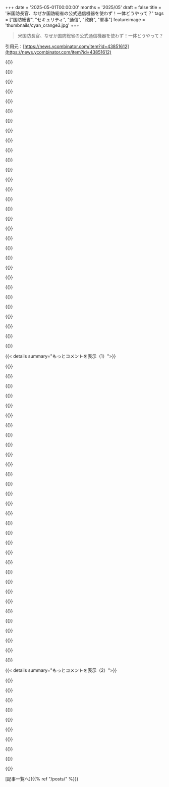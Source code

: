 +++
date = '2025-05-01T00:00:00'
months = '2025/05'
draft = false
title = '米国防長官、なぜか国防総省の公式通信機器を使わず！一体どうやって？'
tags = ["国防総省", "セキュリティ", "通信", "政府", "軍事"]
featureimage = 'thumbnails/cyan_orange3.jpg'
+++

> 米国防長官、なぜか国防総省の公式通信機器を使わず！一体どうやって？

引用元：[https://news.ycombinator.com/item?id=43851612](https://news.ycombinator.com/item?id=43851612)




{{<matomeQuote body="他のFive Eyesのメンバーは、USと情報を共有する時に気をつけた方がいいかもね、この状況じゃあ。<br>Signalが使う公開鍵暗号は、大抵の目的にはセキュリティいいんだよ。例えばクレジットカードの取引には最高だね。でも国家機密を送信するのに使う問題点は、長期的な秘密保持を信頼できないこと。たとえMITMとかの攻撃を避けても、今日Signalで送ったメッセージは暗号文でアーカイブされて、10年後のハードウェアやアルゴリズムで攻撃される可能性がある。Signalの暗号が10年後も強力なままかは分からないし、簡単に破られるかも。もしそのメッセージに含まれる秘密が10年後もまだ機密だったら、問題だよ。<br>Signalで送られたものは全て、いつ公開されるか分からないものとして扱う必要があるね。もしUSとインテリジェンスを共有してるなら、それは受け入れられないんじゃないかな。" userName="beloch" createdAt="2025/05/01 05:57:30" color="#45d325">}}




{{<matomeQuote body="国家機密にはSignal以外でどんな種類の暗号使うの？まるで政府機関がはるかに優れた暗号方式を使ってるみたいに言ってるけど、私の知る限りSignalは最新技術に近いよ。<br>はっきり言うと、Signalは昔のRSAみたいに単純な公開鍵暗号（メッセージの暗号化/復号化に使う）は使ってないんだ。非対称鍵ペアを使ってまずDiffie-Hellman鍵交換、つまり一時的な共通鍵を生成して、それを暗号化/復号化に使ってる。これは前方秘匿性も保証するよ。https://signal.org/blog/asynchronous-security/ を見て。<br>それに最近は追加でポスト量子暗号方式も組み込んでるし、他にも省略してる詳細はいっぱいあるだろうね。" userName="codethief" createdAt="2025/05/01 09:21:30" color="#ff33a1">}}




{{<matomeQuote body="Signalの暗号アルゴリズム自体は問題ないよ。問題はそれが動く環境だね。一般のインターネットにつながってるコンシューマーデバイスだよ（しかも、パッチをすぐにインストールしてるなんて信じがたい）。ゼロデイ攻撃とか、うっかりクリック一つで敵対勢力にメッセージにアクセスされて、それを送信される可能性がある。Signalの消えるメッセージ機能は少なくとも前者のリスクには役立つけど、公文書の法律に引っかかるかもね。<br>政府システムへのアクセスを制限するポリシーがあるのは、それらのシステムが魔法のようにセキュリティバグに免疫があると思われてるからじゃない。専門家チームがいて、それらを監視し、積極的にセキュリティ対策してるからだよ。彼の携帯電話は、彼の電話番号を知ってる世界中の誰かから送られる怪しいSMS/MMSメッセージのリスクにさらされてる可能性がある。商業的なスパイウェアのライセンスがあれば十分かもしれない。でも、安全なネットワーク上の機密情報を扱うコンピューターは、彼らからのトラフィックすら受け取らないし、設定はロックダウンされてるし、監視されてるから侵害されてもはるかに早く検出されるんだ。<br>こういうより大きな文脈が本当に重要なんだよ。彼らがやってることは、銀行のオーナーが酔っ払いのゴルフ仲間に事業経営を任せて、最初にやるのがもっと便利だからって帳簿を自分の車に保管し始めるようなもん。たとえ彼が全く無実で良い仕事しようとしてても、誰も他にメリットがないのに、彼が対応する準備ができてない余計なリスクが多すぎるんだよ。" userName="acdha" createdAt="2025/05/01 13:04:19" color="#45d325">}}




{{<matomeQuote body="捕獲したハンドシェイクがあれば、「Store now decrypt later」（今保存して後で復号化）はDiffie-Hellmanも破れるよ。そして量子コンピューターはDiffie-HellmanをRSAと同じくらい簡単に破るからね。" userName="rocqua" createdAt="2025/05/01 10:38:13" color="">}}




{{<matomeQuote body="＞ Anything sent with Signal needs to be treated as published with an unknown delay.<br>あれまあ、Signal側はもうそのこと考えてるみたいだよ。政府で使われてる暗号システムは全部そういう風に考えられてるんだって。<br>重要なのは、想定される公開までの時間の違い（数週間から数年）と、その用途に合理的な対策の強さだよ。<br>もし絶対に何も公開されたくないなら、暗号化は解決策じゃないし、そもそもコンピューターも無理だね。" userName="fidotron" createdAt="2025/05/01 11:58:43" color="#38d3d3">}}




{{<matomeQuote body="それって基本的には何にでも当てはまるんじゃない？セキュリティ機関が使ってる他の暗号化メッセージシステムは詳しくないけど、(1)暗号文を保管してて理論上後で攻撃される可能性があるか、(2)一定期間後にデータを削除するか、のどっちかだよね。Signalにもその削除オプションはあるし。<br>もちろんここでSignalを使うのはひどいopsec失敗だけど、あなたの言ってることで何かが変わるのかよく分からないな。" userName="dgrin91" createdAt="2025/05/01 12:41:17" color="">}}




{{<matomeQuote body="SignalはUSの情報機関で何年も前から広く使われてるよ。これは何も新しいことじゃない。たぶん、これまで気にしてなかった人たちが今になって気づいただけだよ。Five Eyesの他の国については、同じようにWhatsAppを使ってるね。WhatsAppの方がマシかどうかは分からないけど。<br>人がこれがどう機能すると思ってるか、あるいは理論上どうあるべきか、と実際にどう機能してるか、の間にはギャップがあるってことだね。" userName="jandrewrogers" createdAt="2025/05/01 06:46:34" color="#ff5c5c">}}




{{<matomeQuote body="量子コンピューターは存在しないよ。もし将来存在するかもしれない仮想的なマシンについて話したいなら、それをはっきり言うべきだね。<br>読者に文学的な表現を解読させてから議論に入らせるのは、議論を弱めるだけだよ。" userName="jxjnskkzxxhx" createdAt="2025/05/01 11:01:48" color="">}}




{{<matomeQuote body="NSAのUtah Data Centerのそもそもの任務がそれだよ。世界中の暗号化されたデータを全部アーカイブして、アルゴリズムが破られるか、マシンがブルートフォースできるくらい強力になる時まで待つんだ。" userName="VWWHFSfQ" createdAt="2025/05/01 13:08:50" color="#38d3d3">}}




{{<matomeQuote body="＞ The other members of the five eyes had better be careful about what they share with the U.S. while this is going on.<br>その通りだけど、これって新しいことじゃないよ。HegsethはTrump陣営の機密文書の不手際の一例にすぎない。Mar-a-Lagoのバスルームの公式文書アーカイブの話が出た数年前から、内密な秘密のFour Eyesグループができたんじゃないかとさえ賭けるよ。<br>私が驚くのは、機密文書の取り扱いに関する疑惑の中心はTulsi Gabbardだと思ってたのに、SecDefだったってことだね。" userName="DaiPlusPlus" createdAt="2025/05/01 06:43:44" color="#38d3d3">}}




{{<matomeQuote body="たとえSignal’sの暗号化がしっかりしてても，それが動いてるdeviceがTEMPESTの要件満たしてないかもね．Most consumer cryptoはvulnerable in some way to a side-channel attackなんだよ．" userName="femto" createdAt="2025/05/01 06:44:31" color="#ff33a1">}}




{{<matomeQuote body="＞ What other type of encryption would you use for state secrets？Maybe問題はserversなのかな．" userName="JKCalhoun" createdAt="2025/05/01 12:17:47" color="">}}




{{<matomeQuote body="＞ Signal’s encryption algorithmは問題ないけど，leakの原因はUXじゃないかな？（そうだよね？）<br>欲しいfeatureがあっても，Signalだと間違えて関係ない人をgroupに入れやすいんだ．<br>今回も，UIがautosuggestした別のcontactのinitialsがmemberと同じで，うっかり追加しちゃった．<br>Signalはどのcontactが特定のgroupに入れるか分からない．<br>DoD securityは知らないけど，initialsが同じだけでSCIFへのaccessは許可されないだろうね．" userName="jancsika" createdAt="2025/05/01 19:24:03" color="#785bff">}}




{{<matomeQuote body="How are the servers a problem in an end-to-end encrypted scheme？" userName="yusina" createdAt="2025/05/01 12:50:07" color="">}}




{{<matomeQuote body="None of that matters if Signalがwhat is effectively a personal device connected to the internetで動いてるなら，そんなの全部関係ないよ．<br>That deviceが今やthe weak linkになってるし，intelligence agencies in many countriesが多分get intoしようとしてるだろうね．" userName="wickedsight" createdAt="2025/05/01 09:36:10" color="#785bff">}}




{{<matomeQuote body="An obvious issue that I noticed．<br>彼，the exact same messageをtwo different group chatsに送ってたんだ．<br>I assume he copy pasted the message on his unsecured device．<br>そのclipboardのtextにHow many appsがaccessできた？<br>To me this isn’t a technical problem with Signal，it’s an opsec problem，and that’s quite a lot harder to explain to people．" userName="crowcroft" createdAt="2025/05/01 13:21:19" color="#785bff">}}




{{<matomeQuote body="Or maybe they found a way to outsource brute forcing the keys．" userName="fidotron" createdAt="2025/05/01 20:26:23" color="">}}




{{<matomeQuote body="The server could be recording the traffic for later analysis，and the contents revealed if the encryption is defeated．<br>The encryption probably won’t be owned up to the point where it is practical to decrypt traffic in bulk，but it’s a valid thing to look at．" userName="maxerickson" createdAt="2025/05/01 17:34:44" color="#785bff">}}




{{<matomeQuote body="The most secure method of communicationはa one-time pad，a pre-shared private keyだよ．<br>A one-time pad (OTP)は正しくimplementedされてればtheoretically最もsecure。<br>keyがrandomでmessageより長く，once onlyでsecretにsharedされてるconditionsを満たせば，eavesdropperはcomputing powerに関係なくmessageを知れないperfect secrecyになるんだ．" userName="perfmode" createdAt="2025/05/01 13:30:05" color="#ff5c5c">}}




{{<matomeQuote body="俺も同じこと言いに来たわ。GGPとか、話の基本もわからずコメントしてるhnユーザーの典型例だね。セキュリティに関して間違った情報が広まるのは困るんだよ、一番避けたいことなのに。" userName="henryjcee" createdAt="2025/05/01 10:00:38" color="">}}




{{<matomeQuote body="＞ SignalはUS intelligenceで何年も広く使われてるって？<br>ランチの注文とか、office softball schedulesとかにね。Top secret informationじゃないってこと。" userName="HWR_14" createdAt="2025/05/01 11:14:35" color="">}}




{{<matomeQuote body="＞＞ The problem is the environment in which it runs<br>深すぎるよ。<br>問題はphysical environment、machineがinformationを表示するroomのことだよ。screenに表示されたinformationが、camera持ったanyoneがany timeで写真を撮れるroomにあるなら、Computer and technological securityはnothingさ。" userName="sandworm101" createdAt="2025/05/01 14:26:29" color="#ff5c5c">}}




{{<matomeQuote body="でも、それがSignalを”weaker”にする理由じゃないよ。「military grade」 encryptionなんてmythだし、Signalがそれより劣る「amateur level」にしか達しないなんてありえない。crypto（traditional pre-bitcoin senseでのcryptoね）のbackgroundある人なら誰でも知ってるよ。" userName="yusina" createdAt="2025/05/03 15:32:33" color="#38d3d3">}}




{{<matomeQuote body="Five eyesは、最初のtrump presidencyでburnedしてから、shareするinformationについて’careful’になってるよ。" userName="KennyBlanken" createdAt="2025/05/01 11:56:04" color="">}}




{{<matomeQuote body="The issueはencryptionじゃないんだ。それはrunning onしているunsecure deviceのことだよ。Endpointsのcomputersの一つにbackdooredされてたら、Signalをcrackingするのに時間をwasteする必要ないんだ。US governmentはcategorically unapproved hardware for secure communicationsはdoesn’t useなんだ。これはSecretary of Defenseがshould know aboutなことだろ。" userName="kevin_thibedeau" createdAt="2025/05/01 17:23:41" color="#ff33a1">}}




{{<matomeQuote body="＞ Even if you avoid MITM or other attacks, a message sent via Signal today [...]<br>That’s not the threat model。<br>The threat modelは、Signalがfoundation and open source software projectのためにappを作ってるtiny LLCであること、つまりsmall group of human beingsだってことなんだ。State-level actorsに、feasibly preventedできないlots of waysでcoerced or exploitedされる可能性がある。例えば、$2M（or OneDriveで見つけたものでblackmails）をpresentedしてlaptopをhand overするのを「look the other way」って言われたら？Everyoneそうするかな？At scale, auditing techniquesはあるけど、Signalはtoo smallなんだ。[1] Edit: Or, let’s be honest that’s the scale we’re playing at: straight up Novichok you or your familyをthreatensするとか。" userName="ajross" createdAt="2025/05/01 14:23:36" color="#ff33a1">}}




{{<matomeQuote body="My understandingは、the journalist’s phone numberがtrusted userのexisting contactにaccidentally addedされたのは、following process throughらしいよ。<br>1. Journalistがcomment on somethingをseekingしてtrusted userにemailedした。This email contained the journalist’s cell phone number in the signature block。<br>2. The trusted userがthis emailをthe fool with Signalにforwardedした。<br>3. The fool’s iPhoneが、the journalist’s cell phone numberをthe trusted user’s contactにaddingすることをsuggestedした。<br>4. The foolはthisを受け入れた、perhaps blindly。" userName="aftbit" createdAt="2025/05/02 14:09:09" color="#785bff">}}




{{<matomeQuote body="これはfactually incorrectでvery naive takeだよ。The same topicはEuropean countriesでもnewsになってる、about the widespread use of WhatsApp when discussing secret information。It isn’t just the US government、everyone is doing it。" userName="jandrewrogers" createdAt="2025/05/01 14:33:38" color="">}}




{{<matomeQuote body="なんでみんな今になってSignalに注目してんの？ それってHegsethがテクノロジーや機密について何も分かってなくて、アクション映画見すぎた人みたいに行動してるからでしょ。Signalが問題なんじゃなくて、無能さが問題なんだよ、シンプルにね。入っちゃいけない人を無闇にグループに入れたせいで問題が起きた。なのに、なんでこの無能な人がまだ情報機関の近くにいるのかじゃなくて、Signalの使い方を理解すれば最高の通信ツールなのに、そっちを批判してるなんて時間の無駄だよ。" userName="0xEF" createdAt="2025/05/01 08:21:02" color="#785bff">}}




{{<matomeQuote body="この露骨な偽善、Hillary Clintonのメール問題とか、FBIの公式声明とかのリンク、見てみ？ FBIは”正直に言うと、もし似たような状況だったら、この活動に関わった人が何の報いも受けないってわけじゃないよ。それどころか、そういう人はよくセキュリティや行政上の制裁を受けるんだ。でも、それは今ここで決めることじゃないけどね。”って言ってるんだよ。" userName="TaurenHunter" createdAt="2025/05/01 13:20:06" color="">}}




{{< details summary="もっとコメントを表示（1）">}}

{{<matomeQuote body="彼女がやったことは間違ってた。それは間違いないね。調査されて適切に対処される必要があったんだ。でも、国務長官が機密文書を不適切に扱ったことと、国防長官が今後の攻撃計画を共有したり、情報セキュリティを積極的に回避したりしてることを、全く同じか関係あることみたいに言うのはやめようよ。特に、国務長官の件で大騒ぎになって調査もされた後なんだからさ。でも、政府高官が改善することを望むのは、俺たちの国にとって偽善じゃないし、彼らが停滞したり後退したりしないようにするのは大事だろ。" userName="wheelerwj" createdAt="2025/05/01 18:14:57" color="#38d3d3">}}




{{<matomeQuote body="”この露骨な偽善”について、Legal Eagleチャンネルが二つの状況を分析してるよ。”Signal War Plans v.s. Hillary’s Emails”って動画ね。<br>二つの状況は実際には（法律的に）同じじゃないんだ。一つ大きな違いは、Hesgethたちが通信を自動削除設定にしてることで、これは記録保存の法律に違反してる（Clintonがメールを削除した証拠はないんだ）。" userName="throw0101b" createdAt="2025/05/02 00:49:01" color="#45d325">}}




{{<matomeQuote body="それに、彼女のメールは最初から機密資料用じゃなかったし、今回回避されてる全ての安全対策がもし使われてたなら導入されてたはずだよ。<br>送り主と受け取り手（BCC以外）全員が、彼女が.govのアドレスを使ってないって知ってたか、知り得たはずだし、共犯か黙認してたんだよ。<br>たまに以前は非機密だった資料が後で機密扱いになったり、データ漏洩で受け取り手が削除や調査に参加する必要が出てくることもあるけどさ。<br>彼女が外部サーバーを使ったのは悪かったと思うけど、それはずっとみんなの目に見える場所にあったんだよ。" userName="brownkonas" createdAt="2025/05/02 22:34:53" color="#ff5733">}}




{{<matomeQuote body="”機密情報の不適切な取り扱いや持ち出しに関する過去の調査を振り返ってみると、これらの事実に基づいて刑事告発を支持するようなケースは見当たらない。訴追された全てのケースには、機密情報の明確かつ意図的な不適切な取り扱い、または意図的な不正行為を推測させるほど膨大な量の資料の露出、または米国への不忠を示す兆候、または司法妨害の努力のいずれかの組み合わせが含まれていた。”<br>まさに偽善だね。" userName="zitsarethecure" createdAt="2025/05/02 01:18:33" color="">}}




{{<matomeQuote body="文字通り、whataboutismじゃないよ。<br>whataboutismっていうのは、ある人物Aについて何か指摘した時に、それに対する唯一の反論が別の人物Bに関する何かを持ち出すことなんだ。<br>例えば、大統領がGeorgia州の州務長官に電話して”見つけてくれ”って11780票を懇願したことを指摘した時に、大した言い訳もなく、相手がBidenの精神的な衰えを持ち出すみたいなね。<br>どっちも真実だし、気になることだけど、返事がただの露骨で必死な論点ずらしなわけ。" userName="kacesensitive" createdAt="2025/05/01 17:14:10" color="#38d3d3">}}




{{<matomeQuote body="HegsethもClintonみたいに下院委員会で11時間も質問に答えてたぜ" userName="Sabinus" createdAt="2025/05/01 23:24:51" color="">}}




{{<matomeQuote body="…いや違うでしょ？whataboutismっていうのはさ、話題1から関係ない話題2に注意をそらして会話のトピックを変えようとすることだよ「それはいいからこれ見て！」みたいなね。OPのコメントは話題1と話題2の類似点を指摘してるんだ。否定してるわけじゃないよ" userName="afavour" createdAt="2025/05/01 16:03:00" color="#ff5c5c">}}




{{<matomeQuote body="whataboutismっていうのは、Aさんが何かやってムカついたのに、Bさんが同じことやっても気にしないっていうダブルスタンダードを示そうとすることだよ。ある人が何かやったことに対してなぜ気にするのに、別の人が違うことをやった時には気にしなかったのか、って聞くのはwhataboutismじゃないね" userName="wang_li" createdAt="2025/05/01 17:29:07" color="">}}




{{<matomeQuote body="俺は上流の人のwhataboutismの定義に同意するよ、そして君が説明したのはもっと昔からある言葉「偽善の指摘」だと思うな。どっちも一つのことだけじゃなくて（少なくとも）二つのことについて話すって点は共通してる。でもwhataboutismは行動や出来事AからBに注意をそらそうとする陽動作戦だけど、偽善の指摘は行動や出来事AとBの類似点に注目して反応を対比させるんだ。どっちも似た状況で使われるけど、どっちを選ぶかの動機は全然違うね" userName="PaulDavisThe1st" createdAt="2025/05/01 17:40:10" color="#ff5c5c">}}




{{<matomeQuote body="＜Wikipediaのwhataboutism定義引用＞<br><br>https://en.wikipedia.org/wiki/Whataboutism<br><br>Clintonのプライベートメアドサーバも、PeteのSignalチャットも、TrumpのMar-a-lagoの書類隠しも、どれも同じくらい悪いね。罰がないってことは、アメリカの「法と秩序」が崩壊してるサインだよ。アメリカは今や三流国と変わらないみたいだね。土壇場の例外とか、インサイダー取引、公然たる賄賂、秘密警察（ICE）、標的を定めた訴追が当たり前になってる" userName="Chyzwar" createdAt="2025/05/01 17:53:51" color="#38d3d3">}}




{{<matomeQuote body="3人ともダメで許せないのは同意。<br>でも、Hegsethの違反は桁違いに最悪だったと思う。<br>進行中の軍事作戦の詳細とかさ。" userName="comfysocks" createdAt="2025/05/01 18:26:11" color="">}}




{{<matomeQuote body="何があったか分かんないんだよね。TrumpがMar-a-lagoにどんな文書持ってて、誰がアクセスしたか、誰と共有したかとか、Clintonsのメールに何があって、誰が読んだかとかも。<br>Hegsethのはまだマシかも、だってチャットの内容と参加者は分かってるからね。<br>でもClintonsとTrumpのケースはもっと影響デカかったかも。<br>結局どれも説明責任がないのが問題だね。" userName="Chyzwar" createdAt="2025/05/01 18:43:10" color="">}}




{{<matomeQuote body="＞Hegsethのはまだマシかも<br>いや、それは絶対違うでしょ。<br>内容が分かってるのは、そいつのセキュリティ意識が他の人たちよりさらに低かったからじゃん。" userName="afavour" createdAt="2025/05/01 18:44:41" color="">}}




{{<matomeQuote body="今の報道って論点ずらしばっかで嫌になるね。<br>最初に問題になったことに集中しようぜ。<br>「他の誰かがやった」とかもういいから。<br>Hegsethは<br>A．違法に機密情報を非公式システムで共有した<br>か<br>B．勝手に作戦詳細を機密解除した<br>のどっちか。<br>事実だから議論の余地なし。<br>追記：Mike Waltzが責任取るっぽい。https://www.bbc.com/news/live/crkx3ed5dn2t" userName="ethbr1" createdAt="2025/05/01 16:22:21" color="#ff5c5c">}}




{{<matomeQuote body="＞軽視されてるみたいだね<br>そうなの？<br>Hillaryのサードパーティ通信を真剣に受け止めた人なら、これも同じくらい受け止めると思うけどね。<br>Clintonのは大したことないのに、こっちはヤバいって言うのはおかしいよ。<br>あと、この件の本当の問題は、非公式通信がFOIAを避けられることだよ。" userName="pessimizer" createdAt="2025/05/01 16:57:28" color="#785bff">}}




{{<matomeQuote body="他の誰かのこと持ち出さずに、Hegsethが何やったかにだけ返事してもらえない？<br>簡単な頼みなんだけど。" userName="ethbr1" createdAt="2025/05/01 19:01:23" color="">}}




{{<matomeQuote body="作戦セキュリティとか個人の責任は置いといて、これは”使いやすさ犠牲のセキュリティはダメ”って例。<br>公式DoD機器がクソだから、みんな使いやすい非公式の使うんだよ。<br>DoDは使いやすさ維持しつつセキュリティ高めた内部向けのAndroidとかSignalフォークを開発すべき。<br>明確にみんな求めてるんだからさ。" userName="Ajedi32" createdAt="2025/05/01 14:39:51" color="#ff5c5c">}}




{{<matomeQuote body="非公式通信使ってるのは、記録に残さず説明責任逃れるためだよ。<br>使いやすさとは全然関係ない。" userName="beardedwizard" createdAt="2025/05/01 14:50:36" color="">}}




{{<matomeQuote body="それも可能性あるけど、なんか証拠あんの？<br>個人的には、DoDのシステムよりSignal使いたいだろうなって思うよ。<br>それに、暗号化されたDoDチャンネルでの個人的会話は、どうせFOIAの対象外じゃない？" userName="Ajedi32" createdAt="2025/05/01 15:05:22" color="">}}




{{<matomeQuote body="でもさ、簡単な答えは、機器が使いにくくて、みんな使いたくないってことだよ。これからどんどんそうなっていくと思う。新しい人たちは私的な機器の快適さに慣れてるからね。別に誰かを擁護するわけじゃないけど、権力者ってもんはそこらへんの一般市民より高い基準を守んなきゃダメだろ。" userName="justsid" createdAt="2025/05/01 18:21:46" color="">}}




{{<matomeQuote body="＞そうかもね、でも証拠あるの？<br>あるよ、記者が偶然チャットにいた時、メッセージの多くが消える設定になってたんだ。記録法の回避以外にそんなことする理由が分からないね。<br>＞テキストの画像から、メッセージは1週間で消える設定だったって。<br>https://apnews.com/article/war-plans-hegseth-signal-chat-inv...<br>さらに、Project 2025は記録を残さずに対面会議を開くことで連邦記録保持法を回避することを示唆してる。<br>https://www.youtube.com/watch?v=xxe55mU4DA8<br>変なことに、Project 2025の研修動画で、おそらく閣僚メンバーが見てるはずのやつでは、連邦記録保持法に違反するからメッセージを削除したり自動削除設定にしたりするな、って言ってるんだよね。" userName="f38zf5vdt" createdAt="2025/05/01 15:24:18" color="#ff5733">}}




{{<matomeQuote body="俺の記憶が正しければ、DoDはTS向けにWickr RAM、機密じゃない通信にはTeamsを使ってる。どっちも使い勝手は”うーん”って感じだけど、だからって法律破るほど最悪じゃないよ。" userName="alistairSH" createdAt="2025/05/01 15:23:35" color="">}}




{{<matomeQuote body="Wickrは健康データみたいな機密じゃない情報にだけ使うはずだろ。TS/SCI向けには完全に別のインターネット（JWICS https://en.wikipedia.org/wiki/Joint_Worldwide_Intelligence_C...）があるんだよ。" userName="FuriouslyAdrift" createdAt="2025/05/01 17:07:03" color="#ff5733">}}




{{<matomeQuote body="DoD向けのWickrのビルドかバージョンがあると思ってたんだけど。違うのかな。" userName="alistairSH" createdAt="2025/05/01 18:09:50" color="">}}




{{<matomeQuote body="Wickr RAMはDoD独自だと思うよ…それでもS/TS向けじゃないけど。" userName="FuriouslyAdrift" createdAt="2025/05/01 19:58:44" color="">}}




{{<matomeQuote body="一番ひどい動機は明らかだろ: 関係してるやつらが外国のエージェントってことだよ。" userName="smackeyacky" createdAt="2025/05/02 22:39:21" color="">}}




{{<matomeQuote body="本当の理由は、Hegsethが見せびらかしたい相手が、誰も公式ネットワークにアクセスできないからだよ。" userName="panzagl" createdAt="2025/05/01 15:41:22" color="">}}




{{<matomeQuote body="セキュリティって人間には不便なんだよ。みんなパスワード使い回したりアプデしなかったりするし、便利な方を選ぶのが普通でしょ。<br>政府の公式ツールが使いにくいなら、そりゃ簡単な別の方法使うって。2025年にもなって連絡がアプリみたいに簡単じゃないとみんな他の手段探すよ。別に何か隠してるんじゃなくて、単に便利な方を選んでるだけだと思うな。人間ってそんなもんじゃん。<br>これで政府もセキュリティシステム見直すかもね。ユーザーを責めるのは良くないよ。" userName="jordanpg" createdAt="2025/05/01 16:36:49" color="#ff33a1">}}




{{<matomeQuote body="OpSecとかSecDefとかDoDとかNSAとか、そういう連中は”ただの人間”みたいに行動しないでほしいもんだね。" userName="cdkmoose" createdAt="2025/05/01 19:04:25" color="">}}




{{<matomeQuote body="人間はみんな人間らしく行動するんだよ。セキュリティの観点から言えば、どんな状況でもそれ以外を想定するのは間違いだね。" userName="jordanpg" createdAt="2025/05/01 20:42:57" color="">}}

{{</details>}}




{{< details summary="もっとコメントを表示（2）">}}

{{<matomeQuote body="部分的にはその通りだね。General Dynamics OKL4とGreen Hills’ INTEGRITY RTOS上で動くAndroidだって持ってたんだから。Signalだって移植できたはずだよ。もしやりたければ、どんなベンダーでも使える独自の分離レイヤーに資金投入できたんだ。<br>たぶん、大企業の購買決定への影響力（つまり汚職）が、この問題の多くを引き起こしてるんだと思う。" userName="nickpsecurity" createdAt="2025/05/03 02:23:49" color="">}}




{{<matomeQuote body="あの人さ、誰とでも連絡取れるようにする専門のスタッフが30人もいるんだぜ——20人以上のスタッフによるコンシェルジュサービスの使い勝手が、電波悪いビルでSignal使うより劣るって言うのかい？" userName="eutropia" createdAt="2025/05/01 15:29:29" color="">}}




{{<matomeQuote body="「伝言ゲーム」みたいに情報が歪む可能性もあるし、間に人がいれば「この情報、この人に送っていいの？」って確認して不適切な行動を防げるかもって思ったんだ。<br>連絡係にさえそういう確認をさせたくない、つまりアカウンタビリティを避けたいのは、めんどくさい対立とか心理的負担から逃れるためなんじゃないかな。" userName="opello" createdAt="2025/05/01 16:43:18" color="#785bff">}}




{{<matomeQuote body="全く資格がなくてアルコール依存の過去がある奴を責任者にするなら、せめて有能かどうか確認すべきでしょ。実際、最高権力レベルで仕事をしてる人間が、それが自分より下みたいに扱ってるのを見るのは本当に腹が立つね。<br>まるで、私たちの中で一番偉そうで無能な連中が歴史を作ってるのを見てるみたいだよ。" userName="standardUser" createdAt="2025/05/01 05:27:25" color="">}}




{{<matomeQuote body="これは”誤った等価性の論理的誤謬”の例だよ。" userName="whydid" createdAt="2025/05/01 06:48:18" color="">}}




{{<matomeQuote body="なんかさ、一番偉そうで無能な奴らが歴史を書いてるの見せられてる気分だよ。歴史上よくあることなのかも（って免罪符じゃないけど）、でも当時の奴らが歴史を書いてるから分かんないんだよね。" userName="SequoiaHope" createdAt="2025/05/01 07:32:48" color="">}}




{{<matomeQuote body="”虚偽同等論（false equivalence）とは、欠陥のある、誤った、あるいは偽りの推論に基づいて二つの事柄の間で同等性が引き出される非公式の誤謬である”<br>ここでの誤った推論って何？ ”俺の側が良い、お前の側が悪い” 以外でさ。" userName="gadders" createdAt="2025/05/01 10:09:41" color="">}}




{{<matomeQuote body="2009年の NYT 記事のリンクだよ。<br>Obama 大統領が BlackBerry を使い続けるために頑張った話みたい。<br>数ヶ月、補佐官と戦って手元に置いたんだって。<br>友達やアドバイザーと連絡取るのに使ってたんだ。<br>結局、厳しいルール付きで特別製デバイスを使うことで妥協したらしい。<br>セキュリティ強化のためだってさ。<br>大統領職って現代の通信ツールからは遠ざけられてたんだね。<br>George W. Bush は大統領就任時に「さよならメールアドレス」を送ったって有名だよ。<br>弁護士や Secret Service は最初渋ったけど、特定条件で許可したんだ。" userName="michaelt" createdAt="2025/05/01 07:23:54" color="#ff33a1">}}




{{<matomeQuote body="あの映画（たぶん Civil War の続き）はひどいと思ったね。<br>20 days in Mariupol みたいな実際の戦争映像をアメリカ向けに綺麗にしてるんだ。<br>監督たちはああいう映像で儲けようとしたんだろうね。<br>最後はクソみたいな call of duty アクションで大統領殺しに行く展開。<br>horrors of war をステレオタイプなアメリカ人に置き換えてるし。<br>戦場記者が単なるアドレナリン中毒かって問いで、彼らの本当の価値を損ねてる。<br>世界で起きてることとは何も繋がってないし、アメリカ人を horrors から遠ざけてるんだ。<br>しかもジャーナリストを攻撃してる。<br>あの映画、本当に嫌だったね。" userName="mnky9800n" createdAt="2025/05/01 09:59:59" color="">}}

{{</details>}}



[記事一覧へ]({{% ref "/posts/" %}})
